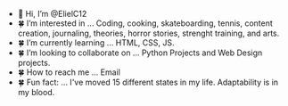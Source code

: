 - 👋 Hi, I’m @ElielC12
- 🍀 I’m interested in ... Coding, cooking, skateboarding, tennis, content creation, journaling, theories, horror stories, strenght training, and arts. 
- 🍀 I’m currently learning ... HTML, CSS, JS.
- 🍀 I’m looking to collaborate on ... Python Projects and Web Design projects. 
- 🍀 How to reach me ... Email
- 🍀 Fun fact: ... I've moved 15 different states in my life. Adaptability is in my blood.

<!---
ElielC12/ElielC12 is a ✨ special ✨ repository because its `README.md` (this file) appears on your GitHub profile.
You can click the Preview link to take a look at your changes.
--->

